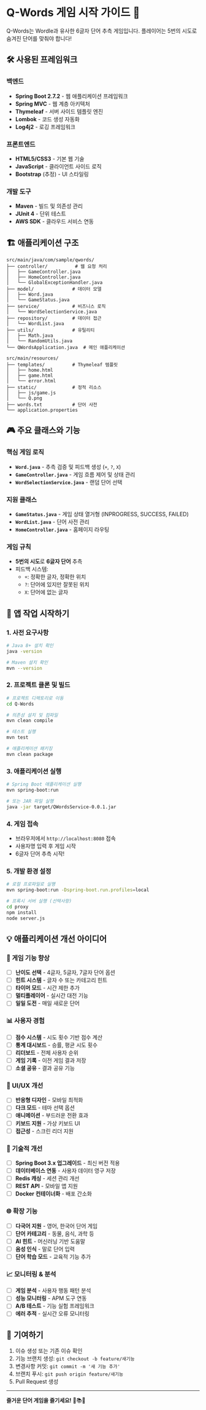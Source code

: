# Q-Words 게임 시작 가이드 🎯

Q-Words는 Wordle과 유사한 6글자 단어 추측 게임입니다. 플레이어는 5번의 시도로 숨겨진 단어를 맞춰야 합니다!

## 🛠️ 사용된 프레임워크

### 백엔드
- **Spring Boot 2.7.2** - 웹 애플리케이션 프레임워크
- **Spring MVC** - 웹 계층 아키텍처
- **Thymeleaf** - 서버 사이드 템플릿 엔진
- **Lombok** - 코드 생성 자동화
- **Log4j2** - 로깅 프레임워크

### 프론트엔드
- **HTML5/CSS3** - 기본 웹 기술
- **JavaScript** - 클라이언트 사이드 로직
- **Bootstrap** (추정) - UI 스타일링

### 개발 도구
- **Maven** - 빌드 및 의존성 관리
- **JUnit 4** - 단위 테스트
- **AWS SDK** - 클라우드 서비스 연동

## 🏗️ 애플리케이션 구조

```
src/main/java/com/sample/qwords/
├── controller/          # 웹 요청 처리
│   ├── GameController.java
│   ├── HomeController.java
│   └── GlobalExceptionHandler.java
├── model/              # 데이터 모델
│   ├── Word.java
│   └── GameStatus.java
├── service/            # 비즈니스 로직
│   └── WordSelectionService.java
├── repository/         # 데이터 접근
│   └── WordList.java
├── utils/              # 유틸리티
│   ├── Math.java
│   └── RandomUtils.java
└── QWordsApplication.java  # 메인 애플리케이션

src/main/resources/
├── templates/          # Thymeleaf 템플릿
│   ├── home.html
│   ├── game.html
│   └── error.html
├── static/             # 정적 리소스
│   ├── js/game.js
│   └── Q.png
├── words.txt           # 단어 사전
└── application.properties
```

## 🎮 주요 클래스와 기능

### 핵심 게임 로직
- **`Word.java`** - 추측 검증 및 피드백 생성 (`+`, `?`, `X`)
- **`GameController.java`** - 게임 흐름 제어 및 상태 관리
- **`WordSelectionService.java`** - 랜덤 단어 선택

### 지원 클래스
- **`GameStatus.java`** - 게임 상태 열거형 (INPROGRESS, SUCCESS, FAILED)
- **`WordList.java`** - 단어 사전 관리
- **`HomeController.java`** - 홈페이지 라우팅

### 게임 규칙
- **5번의 시도**로 **6글자 단어** 추측
- 피드백 시스템:
  - `+`: 정확한 글자, 정확한 위치
  - `?`: 단어에 있지만 잘못된 위치  
  - `X`: 단어에 없는 글자

## 🚀 앱 작업 시작하기

### 1. 사전 요구사항
```bash
# Java 8+ 설치 확인
java -version

# Maven 설치 확인
mvn --version
```

### 2. 프로젝트 클론 및 빌드
```bash
# 프로젝트 디렉토리로 이동
cd Q-Words

# 의존성 설치 및 컴파일
mvn clean compile

# 테스트 실행
mvn test

# 애플리케이션 패키징
mvn clean package
```

### 3. 애플리케이션 실행
```bash
# Spring Boot 애플리케이션 실행
mvn spring-boot:run

# 또는 JAR 파일 실행
java -jar target/QWordsService-0.0.1.jar
```

### 4. 게임 접속
- 브라우저에서 `http://localhost:8080` 접속
- 사용자명 입력 후 게임 시작
- 6글자 단어 추측 시작!

### 5. 개발 환경 설정
```bash
# 로컬 프로파일로 실행
mvn spring-boot:run -Dspring-boot.run.profiles=local

# 프록시 서버 실행 (선택사항)
cd proxy
npm install
node server.js
```

## 💡 애플리케이션 개선 아이디어

### 🎯 게임 기능 향상
- [ ] **난이도 선택** - 4글자, 5글자, 7글자 단어 옵션
- [ ] **힌트 시스템** - 글자 수 또는 카테고리 힌트
- [ ] **타이머 모드** - 시간 제한 추가
- [ ] **멀티플레이어** - 실시간 대전 기능
- [ ] **일일 도전** - 매일 새로운 단어

### 📊 사용자 경험
- [ ] **점수 시스템** - 시도 횟수 기반 점수 계산
- [ ] **통계 대시보드** - 승률, 평균 시도 횟수
- [ ] **리더보드** - 전체 사용자 순위
- [ ] **게임 기록** - 이전 게임 결과 저장
- [ ] **소셜 공유** - 결과 공유 기능

### 🎨 UI/UX 개선
- [ ] **반응형 디자인** - 모바일 최적화
- [ ] **다크 모드** - 테마 선택 옵션
- [ ] **애니메이션** - 부드러운 전환 효과
- [ ] **키보드 지원** - 가상 키보드 UI
- [ ] **접근성** - 스크린 리더 지원

### 🔧 기술적 개선
- [ ] **Spring Boot 3.x 업그레이드** - 최신 버전 적용
- [ ] **데이터베이스 연동** - 사용자 데이터 영구 저장
- [ ] **Redis 캐싱** - 세션 관리 개선
- [ ] **REST API** - 모바일 앱 지원
- [ ] **Docker 컨테이너화** - 배포 간소화

### 🌐 확장 기능
- [ ] **다국어 지원** - 영어, 한국어 단어 게임
- [ ] **단어 카테고리** - 동물, 음식, 과학 등
- [ ] **AI 힌트** - 머신러닝 기반 도움말
- [ ] **음성 인식** - 말로 단어 입력
- [ ] **단어 학습 모드** - 교육적 기능 추가

### 📈 모니터링 & 분석
- [ ] **게임 분석** - 사용자 행동 패턴 분석
- [ ] **성능 모니터링** - APM 도구 연동
- [ ] **A/B 테스트** - 기능 실험 프레임워크
- [ ] **에러 추적** - 실시간 오류 모니터링

## 🤝 기여하기

1. 이슈 생성 또는 기존 이슈 확인
2. 기능 브랜치 생성: `git checkout -b feature/새기능`
3. 변경사항 커밋: `git commit -m '새 기능 추가'`
4. 브랜치 푸시: `git push origin feature/새기능`
5. Pull Request 생성

---

**즐거운 단어 게임을 즐기세요!** 🎯📚✨